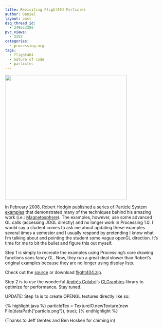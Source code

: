 ```yaml
---
title: Revisiting Flight404 Particles
author: Daniel
layout: post
dsq_thread_id:
  - 249553380
pvc_views:
  - 3352
categories:
  - processing.org
tags:
  - flight404
  - nature of code
  - particles
---
```

<p><img src="http://shiffman.net/wp/wp-content/uploads/2011/02/flight404_particles.jpg" alt="" title="flight404_particles" width="400" height="411" class="alignnone size-full wp-image-793" /></p>
<p>In February 2008, Robert Hodgin <a href="http://www.flight404.com/blog/?m=200802">published a series of Particle System examples</a> that demonstrated many of the techniques behind his amazing work (i.e.: <a href="http://roberthodgin.com/magnetosphere-itunes-visualizer/">Magnetosphere</a>).   The examples, however, use some advanced GL calls (accessing JOGL directly) and no longer work in Processing 1.0.   I would say a student comes to ask me about updating these examples several times a semester and I usually respond by pretending I know what I&#8217;m talking about and pointing the student some vague openGL direction.   It&#8217;s time for me to bit the bullet and figure this out myself.  </p>
<p>Step 1 is simply to recreate the examples using Processing&#8217;s core drawing functions sans fancy GL.   Now, they run a great deal slower than Robert&#8217;s original examples because they are no longer using display lists.</p>
<p>Check out the <a href="https://github.com/shiffman/The-Nature-of-Code/tree/master/chp4_systems/flight404">source</a> or download <a href="https://github.com/shiffman/The-Nature-of-Code/blob/master/chp4_systems/flight404.zip?raw=true">flight404.zip</a>.</p>
<p>Step 2 is to use the wonderful <a href="http://codeanticode.wordpress.com/">Andrés Colubri</a>&#8216;s <a href="http://glgraphics.sourceforge.net/">GLGraphics</a> library to optimize for performance.   Stay tuned.</p>
<p>UPDATE: Step 1a is to create OPENGL textures directly like so:</p>
{% highlight java %}
particleTex = TextureIO.newTexture(new File(dataPath("particle.png")), true);
{% endhighlight %}
<p>(Thanks to Jeff Gentes and Ben Hosken for chiming in)</p>
